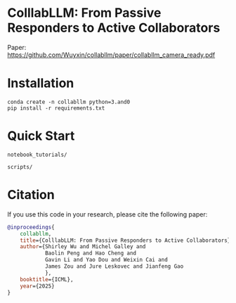 # ColllabLLM: From Passive Responders to Active Collaborators

Paper: https://github.com/Wuyxin/collabllm/paper/collabllm_camera_ready.pdf

# Installation

```base
conda create -n collabllm python=3.and0
pip install -r requirements.txt
```

# Quick Start

`notebook_tutorials/`

`scripts/`

# Citation
If you use this code in your research, please cite the following paper:

```bibtex
@inproceedings{
    collabllm,
    title={ColllabLLM: From Passive Responders to Active Collaborators},
    author={Shirley Wu and Michel Galley and 
            Baolin Peng and Hao Cheng and 
            Gavin Li and Yao Dou and Weixin Cai and 
            James Zou and Jure Leskovec and Jianfeng Gao
            },
    booktitle={ICML},
    year={2025}
}
```
